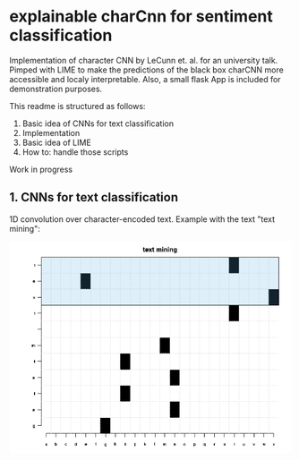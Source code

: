 # explainable charCnn for sentiment classification 
Implementation of character CNN by LeCunn et. al. for an university talk. Pimped with LIME to make the predictions of the black box charCNN more accessible and localy interpretable. Also, a small flask App is included for demonstration purposes. 


This readme is structured as follows:

1. Basic idea of CNNs for text classification
2. Implementation 
3. Basic idea of LIME
4. How to: handle those scripts

Work in progress

## 1. CNNs for text classification

1D convolution over character-encoded text. Example with the text "text mining":

![animation 1D convolution](https://github.com/Goschjann/charCnn/blob/master/images/cnnFilter.gif)
